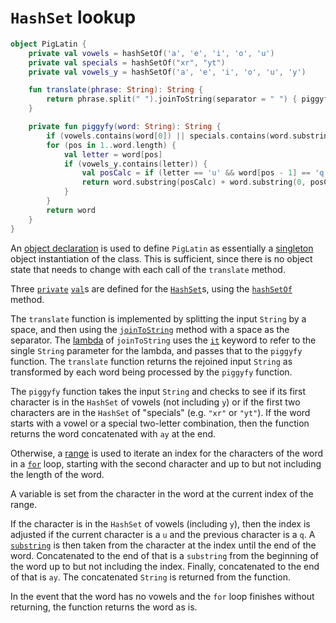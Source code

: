 # `HashSet` lookup

```kotlin
object PigLatin {
    private val vowels = hashSetOf('a', 'e', 'i', 'o', 'u')
    private val specials = hashSetOf("xr", "yt")
    private val vowels_y = hashSetOf('a', 'e', 'i', 'o', 'u', 'y')

    fun translate(phrase: String): String {
        return phrase.split(" ").joinToString(separator = " ") { piggyfy(it) }
    }

    private fun piggyfy(word: String): String {
        if (vowels.contains(word[0]) || specials.contains(word.substring(0, 2))) return word + "ay"
        for (pos in 1..word.length) {
            val letter = word[pos]
            if (vowels_y.contains(letter)) {
                val posCalc = if (letter == 'u' && word[pos - 1] == 'q') pos + 1 else pos
                return word.substring(posCalc) + word.substring(0, posCalc) + "ay"
            }
        }
        return word
    }
}
```

An [object declaration][object] is used to define `PigLatin` as essentially a [singleton][singleton] object instantiation of the class.
This is sufficient, since there is no object state that needs to change with each call of the `translate` method.

Three [`private`][visibility] [`val`][variables]s are defined for the [`HashSet`][hashset]s, using the [`hashSetOf`][hashsetof] method.

The `translate` function is implemented by splitting the input `String` by a space, and then using the [`joinToString`][jointostring] method
with a space as the separator.
The [lambda][lambda] of `joinToString` uses the [`it`][it] keyword to refer to the single `String` parameter for the lambda, and passes that to the
`piggyfy` function.
The `translate` function returns the rejoined input `String` as transformed by each word being processed by the `piggyfy` function.

The `piggyfy` function takes the input `String` and checks to see if its first character is in the `HashSet` of vowels (not including `y`) or
if the first two characters are in the `HashSet` of "specials" (e.g. `"xr"` or `"yt"`).
If the word starts with a vowel or a special two-letter combination, then the function returns the word concatenated with `ay` at the end.

Otherwise, a [range][range] is used to iterate an index for the characters of the word in a [`for`][for-loop] loop,
starting with the second character and up to but not including the length of the word.

A variable is set from the character in the word at the current index of the range.

If the character is in the `HashSet` of vowels (including `y`), then the index is adjusted if the current character is a `u`
and the previous character is a `q`.
A [`substring`][substring] is then taken from the character at the index until the end of the word.
Concatenated to the end of that is a `substring` from the beginning of the word up to but not including the index.
Finally, concatenated to the end of that is `ay`.
The concatenated `String` is returned from the function.

In the event that the word has no vowels and the `for` loop finishes without returning, the function returns the word as is.

[object]: https://kotlinlang.org/docs/object-declarations.html#object-declarations-overview
[singleton]: https://en.wikipedia.org/wiki/Singleton_pattern
[visibility]: https://kotlinlang.org/docs/visibility-modifiers.html
[variables]: https://kotlinlang.org/docs/basic-syntax.html#variables
[hashset]: https://kotlinlang.org/api/latest/jvm/stdlib/kotlin.collections/-hash-set/
[hashsetof]: https://kotlinlang.org/api/latest/jvm/stdlib/kotlin.collections/hash-set-of.html
[jointostring]: https://kotlinlang.org/api/latest/jvm/stdlib/kotlin.collections/join-to-string.html
[lambda]: https://kotlinlang.org/docs/lambdas.html#lambda-expressions-and-anonymous-functions
[it]: https://kotlinlang.org/docs/lambdas.html#it-implicit-name-of-a-single-parameter
[range]: https://kotlinlang.org/docs/ranges.html
[for-loop]: https://kotlinlang.org/docs/control-flow.html#for-loops
[substring]: https://kotlinlang.org/api/latest/jvm/stdlib/kotlin.text/substring.html
